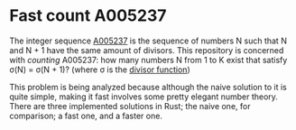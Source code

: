 # Fast count A005237

The integer sequence [A005237](https://oeis.org/A005237) is the sequence of numbers N such that N and N + 1 have the same amount of divisors. This repository is concerned with _counting_ A005237: how many numbers N from 1 to K exist that satisfy σ(N) = σ(N + 1)? (where σ is the [divisor function](https://en.wikipedia.org/wiki/Divisor_function))

This problem is being analyzed because although the naive solution to it is quite simple, making it fast involves some pretty elegant number theory. There are three implemented solutions in Rust; the naive one, for comparison; a fast one, and a faster one.